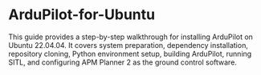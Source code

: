 # ArduPilot-for-Ubuntu
This guide provides a step-by-step walkthrough for installing ArduPilot on Ubuntu 22.04.04. It covers system preparation, dependency installation, repository cloning, Python environment setup, building ArduPilot, running SITL, and configuring APM Planner 2 as the ground control software.

